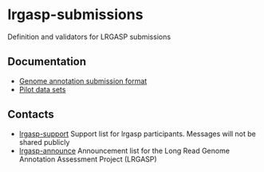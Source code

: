 # lrgasp-submissions
Definition and validators for LRGASP submissions

## Documentation
- [Genome annotation submission format](docs/annotation-format.md)
- [Pilot data sets](docs/pilot-data.md)


## Contacts
- [lrgasp-support](mailto:lrgasp-support-group@ucsc.edu)
Support list for lrgasp participants. Messages will not be shared publicly
- [lrgasp-announce](mailto:lrgasp-announce-group@ucsc.edu)
Announcement list for the Long Read Genome Annotation Assessment Project (LRGASP)


